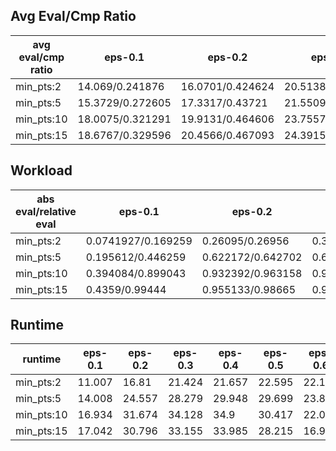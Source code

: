 ## Avg Eval/Cmp Ratio

avg eval/cmp ratio | eps-0.1 | eps-0.2 | eps-0.3 | eps-0.4 | eps-0.5 | eps-0.6 | eps-0.7 | eps-0.8 | eps-0.9
--- | --- | --- | --- | --- | --- | --- | --- | --- | ---
min_pts:2 | 14.069/0.241876 | 16.0701/0.424624 | 20.5138/0.547433 | 21.7219/0.579005 | 20.7835/0.573209 | 18.8735/0.526909 | 16.737/0.438822 | 13.9901/0.331404 | 8.94661/0.19806
min_pts:5 | 15.3729/0.272605 | 17.3317/0.43721 | 21.5509/0.552217 | 23.9021/0.609725 | 23.3607/0.603191 | 21.8218/0.548662 | 20.4851/0.463166 | 16.7853/0.346761 | 10.22/0.199671
min_pts:10 | 18.0075/0.321291 | 19.9131/0.464606 | 23.7557/0.565026 | 26.2999/0.624376 | 25.9177/0.614642 | 25.2234/0.559102 | 25.4003/0.484096 | 20.543/0.365057 | 12.2151/0.207261
min_pts:15 | 18.6767/0.329596 | 20.4566/0.467093 | 24.3915/0.565524 | 27.0944/0.624292 | 27.2399/0.614655 | 27.6354/0.555555 | 29.4988/0.497104 | 24.2016/0.38297 | 14.2004/0.21652

## Workload

abs eval/relative eval | eps-0.1 | eps-0.2 | eps-0.3 | eps-0.4 | eps-0.5 | eps-0.6 | eps-0.7 | eps-0.8 | eps-0.9
--- | --- | --- | --- | --- | --- | --- | --- | --- | ---
min_pts:2 | 0.0741927/0.169259 | 0.26095/0.26956 | 0.351051/0.351051 | 0.372919/0.37373 | 0.421569/0.469668 | 0.486079/0.6663 | 0.453782/0.836446 | 0.332939/0.918236 | 0.169414/0.927668
min_pts:5 | 0.195612/0.446259 | 0.622172/0.642702 | 0.690769/0.690769 | 0.715859/0.717417 | 0.707206/0.787895 | 0.61026/0.836522 | 0.417952/0.770402 | 0.267353/0.737352 | 0.133636/0.731754
min_pts:10 | 0.394084/0.899043 | 0.932392/0.963158 | 0.962272/0.962272 | 0.955645/0.957725 | 0.822986/0.916885 | 0.560546/0.768375 | 0.297734/0.548807 | 0.185945/0.51283 | 0.0974339/0.533523
min_pts:15 | 0.4359/0.99444 | 0.955133/0.98665 | 0.977691/0.977691 | 0.960893/0.962984 | 0.777493/0.866201 | 0.413994/0.567488 | 0.199027/0.366862 | 0.131677/0.363161 | 0.0736329/0.403195

## Runtime

runtime | eps-0.1 | eps-0.2 | eps-0.3 | eps-0.4 | eps-0.5 | eps-0.6 | eps-0.7 | eps-0.8 | eps-0.9
--- | --- | --- | --- | --- | --- | --- | --- | --- | ---
min_pts:2 | 11.007 | 16.81 | 21.424 | 21.657 | 22.595 | 22.169 | 17.981 | 12.165 | 6.51
min_pts:5 | 14.008 | 24.557 | 28.279 | 29.948 | 29.699 | 23.867 | 16.531 | 10.235 | 5.95
min_pts:10 | 16.934 | 31.674 | 34.128 | 34.9 | 30.417 | 22.057 | 12.759 | 8.419 | 5.305
min_pts:15 | 17.042 | 30.796 | 33.155 | 33.985 | 28.215 | 16.97 | 9.988 | 7.184 | 5.012